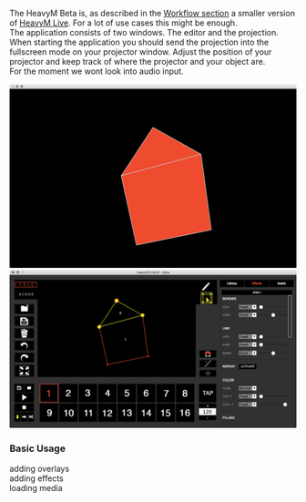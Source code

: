 The HeavyM Beta is, as described in the [Workflow section](workflows/) a smaller version of [HeavyM Live](heavym-live/). For a lot of use cases this might be enough.  
The application consists of two windows. The editor and the projection. When starting the application you should send the projection into the fullscreen mode on your projector window. Adjust the position of your projector and keep track of where the projector and your object are.  
For the moment we wont look into audio input. 

![](images/heavym-beta-projection.png)  
![](images/heavym-beta-window.png)  

### Basic Usage  

adding overlays  
adding effects  
loading media  

